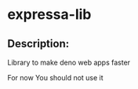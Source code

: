 # expressa-lib
## Description: 
Library to make deno web apps faster

For now You should not use it
